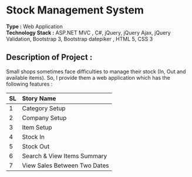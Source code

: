 # Stock Management System

**Type :** Web Application \
**Technology Stack :** ASP.NET MVC , C#, jQuery, jQuery Ajax, jQuery Validation, Bootstrap 3, Bootstrap datepiker , HTML 5, CSS 3


## **Description of Project** :

Small shops sometimes face difficulties to manage their stock (In, Out and available items). So, I provide them a web application which has the following features :

| SL | Story Name |
|:------|:-----|
| 1| Category Setup|
|2 | Company Setup|
| 3| Item Setup|
| 4| Stock In|
| 5| Stock Out|
| 6| Search & View Items Summary|
| 7| View Sales Between Two Dates|